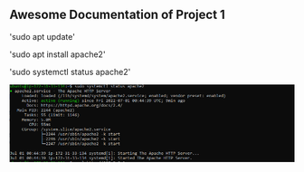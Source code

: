 ## Awesome Documentation of Project 1

'sudo apt update'

'sudo apt install apache2'

'sudo systemctl status apache2'

![Apache Status](./images/apache-status.PNG)